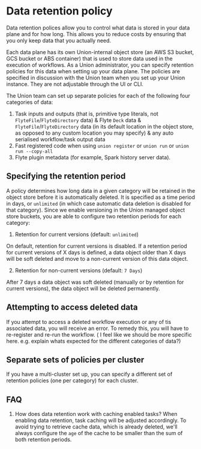 # Data retention policy

Data retention polices allow you to control what data is stored in your data plane and for how long.
This allows you to reduce costs by ensuring that you only keep data that you actually need.

Each data plane has its own Union-internal object store (an AWS S3 bucket, GCS bucket or ABS container) that is used to store data used in the execution of workflows.
As a Union administrator, you can specify retention policies for this data when setting up your data plane.
The policies are specified in discussion with the Union team when you set up your Union instance.
They are not adjustable through the UI or CLI.

The Union team can set up separate policies for each of the following four categories of data:

1. Task inputs and outputs (that is, primitive type literals, not `FlyteFile`/`FlyteDirectory` data) & Flyte `Deck` data & `FlyteFile`/`FlyteDirectory` data (in its default location in the object store, as opposed to any custom location you may specify) & any auto serialised workflow/task output data 
2. Fast registered code when using `union register` or `union run` or `union run --copy-all`
3. Flyte plugin metadata (for example, Spark history server data).

## Specifying the retention period

A policy determines how long data in a given category will be retained in the object store before it is automatically deleted.
It is specified as a time period in days, or `unlimited` (in which case automatic data deletion is disabled for that category).
Since we enable versioning in the Union managed object store buckets, you are able to configure two retention periods for each category:

1. Retention for current versions (default: `unlimited`)

On default, retention for current versions is disabled. If a retention period for current versions of X days is defined, a data object older than X days will be soft deleted and move to a non-current version of this data object.

2. Retention for non-current versions (default: `7 Days`)

After 7 days a data object was soft deleted (manually or by retention for current versions), the data object will be deleted permanently.

## Attempting to access deleted data

If you attempt to access a deleted workflow execution or any of tis associated data, you will receive an error.
To remedy this, you will have to re-register and re-run the workflow.
( I feel like we should be more specific here. e.g. explain whats expected for the different categories of data?)

## Separate sets of policies per cluster

If you have a multi-cluster set up, you can specify a different set of retention policies (one per category) for each cluster.


## FAQ

1. How does data retention work with caching enabled tasks?
When enabling data retention, task caching will be adjusted accordingly. To avoid trying to retrieve cache data, which is already deleted, we'll always configure the `age` of the cache to be smaller than the sum of both retention periods. 
